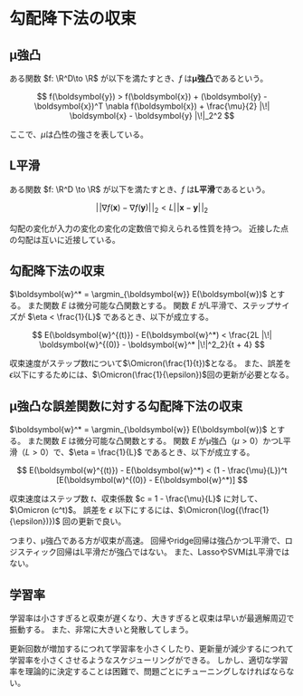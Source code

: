 # 勾配降下法の収束

## μ強凸

ある関数 $f: \R^D\to \R$ が以下を満たすとき、$f$ は**μ強凸**であるという。

$$
f(\boldsymbol{y}) > f(\boldsymbol{x}) + (\boldsymbol{y} - \boldsymbol{x})^T \nabla f(\boldsymbol{x}) + \frac{\mu}{2} |\!| \boldsymbol{x} - \boldsymbol{y} |\!|_2^2
$$

ここで、$\mu$は凸性の強さを表している。

## L平滑

ある関数 $f: \R^D \to \R$ が以下を満たすとき、$f$ は**L平滑**であるという。

$$
|\!| \nabla f(\boldsymbol{x}) - \nabla f(\boldsymbol{y}) |\!|_2 < L |\!| \boldsymbol{x} - \boldsymbol{y} |\!|_2
$$

勾配の変化が入力の変化の変化の定数倍で抑えられる性質を持つ。
近接した点の勾配は互いに近接している。

## 勾配降下法の収束

$\boldsymbol{w}^* = \argmin_{\boldsymbol{w}} E(\boldsymbol{w})$ とする。
また関数 $E$ は微分可能な凸関数とする。
関数 $E$ がL平滑で、ステップサイズが $\eta < \frac{1}{L}$ であるとき、以下が成立する。

$$
E(\boldsymbol{w}^{(t)}) - E(\boldsymbol{w}^*) < \frac{2L |\!| \boldsymbol{w}^{(0)} - \boldsymbol{w}^* |\!|^2_2}{t + 4}
$$

収束速度がステップ数$t$について$\Omicron(\frac{1}{t})$となる。
また、誤差を$\epsilon$以下にするためには、$\Omicron(\frac{1}{\epsilon})$回の更新が必要となる。

## μ強凸な誤差関数に対する勾配降下法の収束

$\boldsymbol{w}^* = \argmin_{\boldsymbol{w}} E(\boldsymbol{w})$ とする。
また関数 $E$ は微分可能な凸関数とする。
関数 $E$ がμ強凸（$μ > 0$）かつL平滑（$L > 0$）で、$\eta = \frac{1}{L}$ であるとき、以下が成立する。

$$
E(\boldsymbol{w}^{(t)}) - E(\boldsymbol{w}^*) < (1 - \frac{\mu}{L})^t [E(\boldsymbol(w)^{(0)} - E(\boldsymbol{w}^*)]
$$

収束速度はステップ数 $t$、収束係数 $c = 1 - \frac{\mu}{L}$ に対して、$\Omicron (c^t)$。
誤差を $\epsilon$ 以下にするには、$\Omicron(\log{(\frac{1}{\epsilon})})$ 回の更新で良い。

つまり、μ強凸である方が収束が高速。
回帰やridge回帰は強凸かつL平滑で、ロジスティック回帰はL平滑だが強凸ではない。
また、LassoやSVMはL平滑ではない。

## 学習率
学習率は小さすぎると収束が遅くなり、大きすぎると収束は早いが最適解周辺で振動する。
また、非常に大きいと発散してしまう。

更新回数が増加するにつれて学習率を小さくしたり、更新量が減少するにつれて学習率を小さくさせるようなスケジューリングができる。
しかし、適切な学習率を理論的に決定することは困難で、問題ごとにチューニングしなければならない。

